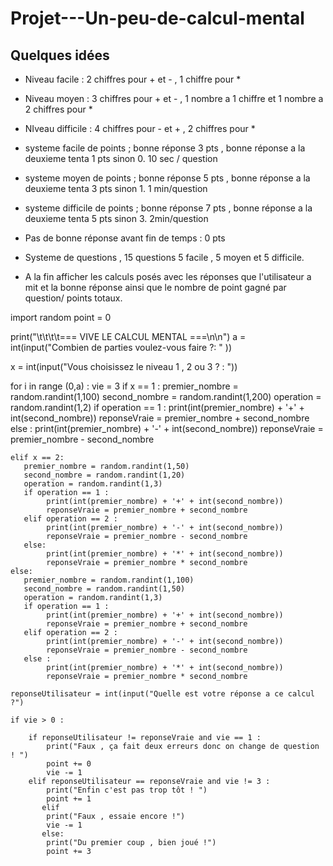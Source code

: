 # Projet---Un-peu-de-calcul-mental

## Quelques idées

- Niveau facile : 2 chiffres pour + et - , 1 chiffre pour * 
- Niveau moyen : 3 chiffres pour + et - , 1 nombre a 1 chiffre et 1 nombre a 2 chiffres pour * 
- NIveau difficile : 4  chiffres pour - et + , 2 chiffres pour * 
- systeme facile de points ; bonne réponse 3 pts , bonne réponse a la deuxieme tenta 1 pts sinon 0. 10 sec / question 
- systeme moyen de points ; bonne réponse 5 pts , bonne réponse a la deuxieme tenta 3 pts sinon 1. 1 min/question
- systeme difficile de points ; bonne réponse 7 pts , bonne réponse a la deuxieme tenta 5 pts sinon 3. 2min/question

- Pas de bonne réponse avant fin de temps : 0 pts
- Systeme de questions , 15 questions 5 facile , 5 moyen et 5 difficile. 
- A la fin afficher les calculs posés avec les réponses que l'utilisateur a mit et la bonne réponse ainsi que le nombre de point gagné par question/ points totaux.

import random
point = 0


print("\t\t\t\t=== VIVE LE CALCUL MENTAL ===\n\n")
a = int(input("Combien de parties voulez-vous faire ?: " )) 

x = int(input("Vous choisissez le niveau 1 , 2 ou 3 ? : "))

 
for i in range (0,a) :
    vie = 3
    if x == 1 :
       premier_nombre = random.randint(1,100)
       second_nombre = random.randint(1,200)
       operation = random.randint(1,2)
       if operation == 1 : 
       		print(int(premier_nombre) + '+' + int(second_nombre))
       		reponseVraie = premier_nombre + second_nombre
       else :
       		print(int(premier_nombre) + '-' + int(second_nombre))
       		reponseVraie = premier_nombre - second_nombre
       
       
    elif x == 2:
       premier_nombre = random.randint(1,50)
       second_nombre = random.randint(1,20)
       operation = random.randint(1,3)
       if operation == 1 : 
       		print(int(premier_nombre) + '+' + int(second_nombre))
       		reponseVraie = premier_nombre + second_nombre
       elif operation == 2 :
       		print(int(premier_nombre) + '-' + int(second_nombre))
       		reponseVraie = premier_nombre - second_nombre
       else:
       		print(int(premier_nombre) + '*' + int(second_nombre))
       		reponseVraie = premier_nombre * second_nombre
    else:
       premier_nombre = random.randint(1,100)
       second_nombre = random.randint(1,50)
       operation = random.randint(1,3)
       if operation == 1 : 
       		print(int(premier_nombre) + '+' + int(second_nombre))
       		reponseVraie = premier_nombre + second_nombre
       elif operation == 2 :
       		print(int(premier_nombre) + '-' + int(second_nombre))
       		reponseVraie = premier_nombre - second_nombre
       else :
       		print(int(premier_nombre) + '*' + int(second_nombre))
       		reponseVraie = premier_nombre * second_nombre
       
    reponseUtilisateur = int(input("Quelle est votre réponse a ce calcul ?")

    if vie > 0 :
        
        if reponseUtilisateur != reponseVraie and vie == 1 :
        	print("Faux , ça fait deux erreurs donc on change de question ! ")
    		point += 0
			vie -= 1
        elif reponseUtilisateur == reponseVraie and vie != 3 :
        	print("Enfin c'est pas trop tôt ! ")
        	point += 1 
    	   elif 
    		print("Faux , essaie encore !") 
        	vie -= 1 
    	   else:
        	print("Du premier coup , bien joué !")
        	point += 3
